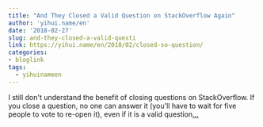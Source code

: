 ```yaml
---
title: "And They Closed a Valid Question on StackOverflow Again"
author: 'yihui.name/en'
date: '2018-02-27'
slug: and-they-closed-a-valid-questi
link: https://yihui.name/en/2018/02/closed-so-question/
categories:
- bloglink
tags:
  - yihuinameen
---
```


I still don't understand the benefit of closing questions on StackOverflow. If you close a question, no one can answer it (you'll have to wait for five people to vote to re-open it), even if it is a valid question[... <i class="fas fa-external-link-alt"></i>](https://yihui.name/en/2018/02/closed-so-question/)

